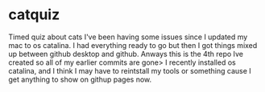 # catquiz
Timed quiz about cats
I've been having some issues since I updated my mac to os catalina. I had everything ready to go but then I got things mixed up between github desktop and github. Anways this is the 4th repo Ive created so all of my earlier commits are gone>
I recently installed os catalina, and I think I may have to reintstall my tools or something cause I get anything to show on githup pages now.
